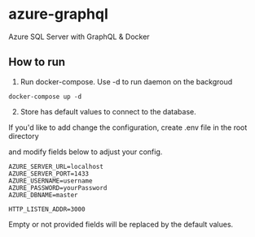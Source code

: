 # azure-graphql

Azure SQL Server with GraphQL & Docker

## How to run

1. Run docker-compose. Use -d to run daemon on the backgroud
```
docker-compose up -d
```

2. Store has default values to connect to the database.

If you'd like to add change the configuration, create .env file in the root directory

and modify fields below to adjust your config.
```
AZURE_SERVER_URL=localhost
AZURE_SERVER_PORT=1433
AZURE_USERNAME=username
AZURE_PASSWORD=yourPassword
AZURE_DBNAME=master

HTTP_LISTEN_ADDR=3000
```

Empty or not provided fields will be replaced by the default values.